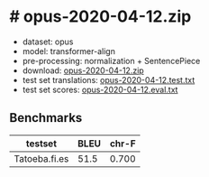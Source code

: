 # # opus-2020-04-12.zip

* dataset: opus
* model: transformer-align
* pre-processing: normalization + SentencePiece
* download: [opus-2020-04-12.zip](https://object.pouta.csc.fi/OPUS-MT-models/fi-es/opus-2020-04-12.zip)
* test set translations: [opus-2020-04-12.test.txt](https://object.pouta.csc.fi/OPUS-MT-models/fi-es/opus-2020-04-12.test.txt)
* test set scores: [opus-2020-04-12.eval.txt](https://object.pouta.csc.fi/OPUS-MT-models/fi-es/opus-2020-04-12.eval.txt)

## Benchmarks

| testset               | BLEU  | chr-F |
|-----------------------|-------|-------|
| Tatoeba.fi.es 	| 51.5 	| 0.700 |

